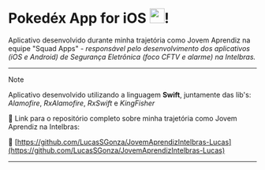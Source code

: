 # Pokedéx App for iOS <img src='https://upload.wikimedia.org/wikipedia/commons/5/53/Poké_Ball_icon.svg' width='30px' alt=''>!

Aplicativo desenvolvido durante minha trajetória como Jovem Aprendiz na equipe "Squad Apps" - _responsável pelo desenvolvimento dos aplicativos (iOS e Android) de Segurança Eletrônica (foco CFTV e alarme) na Intelbras._

---
> [!NOTE]
> Aplicativo desenvolvido utilizando a linguagem **Swift**, juntamente das lib's: _Alamofire_, _RxAlamofire_, _RxSwift_ e _KingFisher_

🔹 Link para o repositório completo sobre minha trajetória como Jovem Aprendiz na Intelbras:

🔗 [https://github.com/LucasSGonza/JovemAprendizIntelbras-Lucas](https://github.com/LucasSGonza/JovemAprendizIntelbras-Lucas)

---
